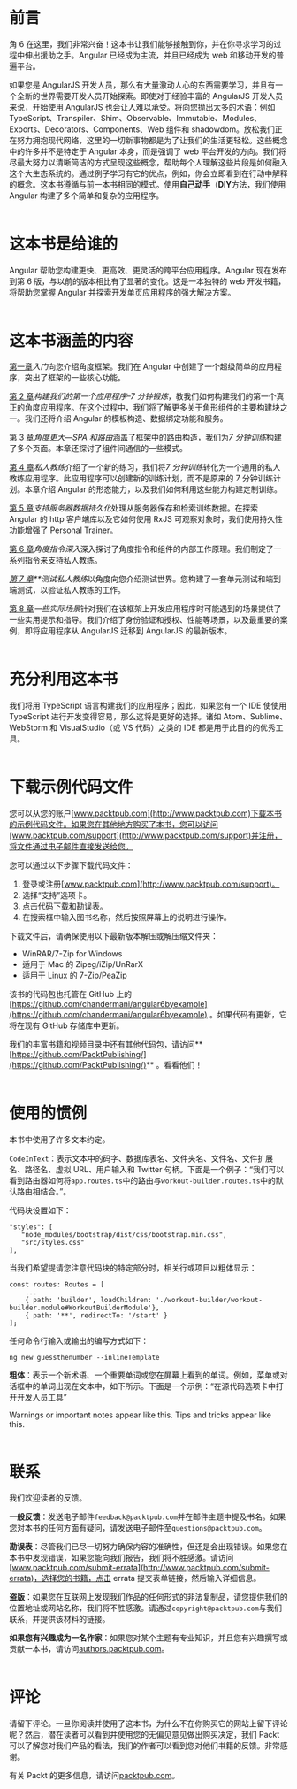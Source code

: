 <header></header>

# 前言

角 6 在这里，我们非常兴奋！这本书让我们能够接触到你，并在你寻求学习的过程中伸出援助之手。Angular 已经成为主流，并且已经成为 web 和移动开发的普遍平台。

如果您是 AngularJS 开发人员，那么有大量激动人心的东西需要学习，并且有一个全新的世界需要开发人员开始探索。即使对于经验丰富的 AngularJS 开发人员来说，开始使用 AngularJS 也会让人难以承受。将向您抛出太多的术语：例如 TypeScript、Transpiler、Shim、Observable、Immutable、Modules、Exports、Decorators、Components、Web 组件和 shadowdom。放松我们正在努力拥抱现代网络，这里的一切新事物都是为了让我们的生活更轻松。这些概念中的许多并不是特定于 Angular 本身，而是强调了 web 平台开发的方向。我们将尽最大努力以清晰简洁的方式呈现这些概念，帮助每个人理解这些片段是如何融入这个大生态系统的。通过例子学习有它的优点，例如，你会立即看到在行动中解释的概念。这本书遵循与前一本书相同的模式。使用**自己动手**（**DIY**方法，我们使用 Angular 构建了多个简单和复杂的应用程序。

<header></header>

# 这本书是给谁的

Angular 帮助您构建更快、更高效、更灵活的跨平台应用程序。Angular 现在发布到第 6 版，与以前的版本相比有了显著的变化。这是一本独特的 web 开发书籍，将帮助您掌握 Angular 并探索开发单页应用程序的强大解决方案。

<header></header>

# 这本书涵盖的内容

[第一章](1.html#I3QM0-7edc9b1e1ea341adae33006323903887)*入门*向您介绍角度框架。我们在 Angular 中创建了一个超级简单的应用程序，突出了框架的一些核心功能。

[第 2 章](2.html#1TVKI0-7edc9b1e1ea341adae33006323903887)*构建我们的第一个应用程序–7 分钟锻炼*，教我们如何构建我们的第一个真正的角度应用程序。在这个过程中，我们将了解更多关于角形组件的主要构建块之一。我们还将介绍 Angular 的模板构造、数据绑定功能和服务。

[第 3 章](3.html#3FIHQ0-7edc9b1e1ea341adae33006323903887)*角度更大—SPA 和路由*涵盖了框架中的路由构造，我们为*7 分钟训练*构建了多个页面。本章还探讨了组件间通信的一些模式。

[第 4 章](4.html#5BL580-7edc9b1e1ea341adae33006323903887)*私人教练*介绍了一个新的练习，我们将*7 分钟训练*转化为一个通用的私人教练应用程序。此应用程序可以创建新的训练计划，而不是原来的 7 分钟训练计划。本章介绍 Angular 的形态能力，以及我们如何利用这些能力构建定制训练。

[第 5 章](5.html#7BHQU0-7edc9b1e1ea341adae33006323903887)*支持服务器数据持久化*处理从服务器保存和检索训练数据。在探索 Angular 的 http 客户端库以及它如何使用 RxJS 可观察对象时，我们使用持久性功能增强了 Personal Trainer。

[第 6 章](6.html#885BQ0-7edc9b1e1ea341adae33006323903887)*角度指令深入*深入探讨了角度指令和组件的内部工作原理。我们制定了一系列指令来支持私人教练。

*[第 7 章](7.html#99HFG0-7edc9b1e1ea341adae33006323903887)**测试私人教练*以角度向您介绍测试世界。您构建了一套单元测试和端到端测试，以验证私人教练的工作。

[第 8 章](8.html#AIHNM0-7edc9b1e1ea341adae33006323903887)*一些实际场景*针对我们在该框架上开发应用程序时可能遇到的场景提供了一些实用提示和指导。我们介绍了身份验证和授权、性能等场景，以及最重要的案例，即将应用程序从 AngularJS 迁移到 AngularJS 的最新版本。

<header></header>

# 充分利用这本书

我们将用 TypeScript 语言构建我们的应用程序；因此，如果您有一个 IDE 使使用 TypeScript 进行开发变得容易，那么这将是更好的选择。诸如 Atom、Sublime、WebStorm 和 VisualStudio（或 VS 代码）之类的 IDE 都是用于此目的的优秀工具。

<header></header>

# 下载示例代码文件

您可以从您的账户[www.packtpub.com](http://www.packtpub.com)下载本书的示例代码文件。如果您在其他地方购买了本书，您可以访问[www.packtpub.com/support](http://www.packtpub.com/support)并注册，将文件通过电子邮件直接发送给您。

您可以通过以下步骤下载代码文件：

1.  登录或注册[www.packtpub.com](http://www.packtpub.com/support)。
2.  选择“支持”选项卡。
3.  点击代码下载和勘误表。
4.  在搜索框中输入图书名称，然后按照屏幕上的说明进行操作。

下载文件后，请确保使用以下最新版本解压或解压缩文件夹：

*   WinRAR/7-Zip for Windows
*   适用于 Mac 的 Zipeg/iZip/UnRarX
*   适用于 Linux 的 7-Zip/PeaZip

该书的代码包也托管在 GitHub 上的[https://github.com/chandermani/angular6byexample](https://github.com/chandermani/angular6byexample) 。如果代码有更新，它将在现有 GitHub 存储库中更新。

我们的丰富书籍和视频目录中还有其他代码包，请访问**[https://github.com/PacktPublishing/](https://github.com/PacktPublishing/)** 。看看他们！

<header></header>

# 使用的惯例

本书中使用了许多文本约定。

`CodeInText`：表示文本中的码字、数据库表名、文件夹名、文件名、文件扩展名、路径名、虚拟 URL、用户输入和 Twitter 句柄。下面是一个例子：“我们可以看到路由器如何将`app.routes.ts`中的路由与`workout-builder.routes.ts`中的默认路由相结合。”。

代码块设置如下：

```
"styles": [
   "node_modules/bootstrap/dist/css/bootstrap.min.css",
   "src/styles.css"
],
```

当我们希望提请您注意代码块的特定部分时，相关行或项目以粗体显示：

```
const routes: Routes = [
    ...
    { path: 'builder', loadChildren: './workout-builder/workout-builder.module#WorkoutBuilderModule'},
    { path: '**', redirectTo: '/start' }
];
```

任何命令行输入或输出的编写方式如下：

```
ng new guessthenumber --inlineTemplate
```

**粗体**：表示一个新术语、一个重要单词或您在屏幕上看到的单词。例如，菜单或对话框中的单词出现在文本中，如下所示。下面是一个示例：“在源代码选项卡中打开开发人员工具”

Warnings or important notes appear like this. Tips and tricks appear like this.

<header></header>

# 联系

我们欢迎读者的反馈。

**一般反馈**：发送电子邮件`feedback@packtpub.com`并在邮件主题中提及书名。如果您对本书的任何方面有疑问，请发送电子邮件至`questions@packtpub.com`。

**勘误表**：尽管我们已尽一切努力确保内容的准确性，但还是会出现错误。如果您在本书中发现错误，如果您能向我们报告，我们将不胜感激。请访问[www.packtpub.com/submit-errata](http://www.packtpub.com/submit-errata)，选择您的书籍，点击 errata 提交表单链接，然后输入详细信息。

**盗版**：如果您在互联网上发现我们作品的任何形式的非法复制品，请您提供我们的位置地址或网站名称，我们将不胜感激。请通过`copyright@packtpub.com`与我们联系，并提供该材料的链接。

**如果您有兴趣成为一名作家**：如果您对某个主题有专业知识，并且您有兴趣撰写或贡献一本书，请访问[authors.packtpub.com](http://authors.packtpub.com/)。

<header></header>

# 评论

请留下评论。一旦你阅读并使用了这本书，为什么不在你购买它的网站上留下评论呢？然后，潜在读者可以看到并使用您的无偏见意见做出购买决定，我们 Packt 可以了解您对我们产品的看法，我们的作者可以看到您对他们书籍的反馈。非常感谢。

有关 Packt 的更多信息，请访问[packtpub.com](https://www.packtpub.com/)。
